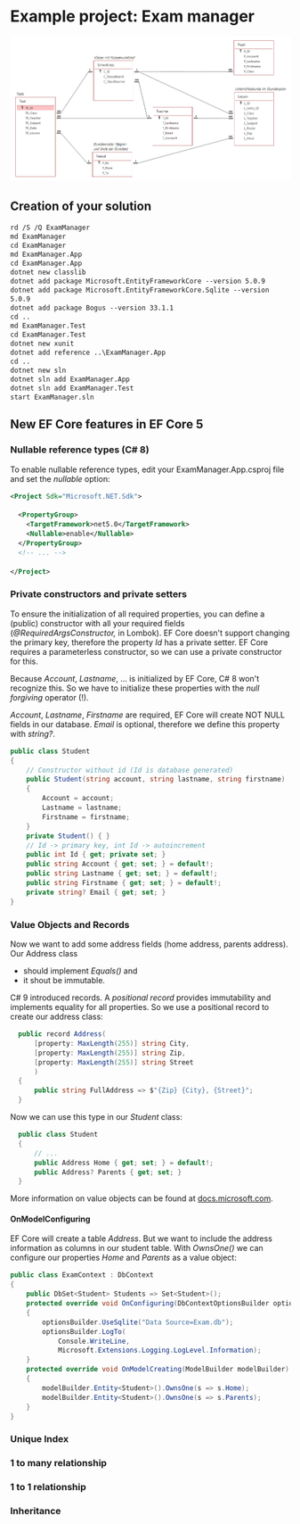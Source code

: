 # Example project: Exam manager

![](er_diagram.png)

## Creation of your solution

```text
rd /S /Q ExamManager
md ExamManager
cd ExamManager
md ExamManager.App
cd ExamManager.App
dotnet new classlib
dotnet add package Microsoft.EntityFrameworkCore --version 5.0.9
dotnet add package Microsoft.EntityFrameworkCore.Sqlite --version 5.0.9
dotnet add package Bogus --version 33.1.1
cd ..
md ExamManager.Test
cd ExamManager.Test
dotnet new xunit
dotnet add reference ..\ExamManager.App
cd ..
dotnet new sln
dotnet sln add ExamManager.App
dotnet sln add ExamManager.Test
start ExamManager.sln
```

## New EF Core features in EF Core 5

### Nullable reference types (C# 8)
To enable nullable reference types, edit your ExamManager.App.csproj file
and set the *nullable* option:

```xml
<Project Sdk="Microsoft.NET.Sdk">

  <PropertyGroup>
    <TargetFramework>net5.0</TargetFramework>
    <Nullable>enable</Nullable>
  </PropertyGroup>
  <!-- ... -->

</Project>
```

### Private constructors and private setters

To ensure the initialization of all required properties, you can define a
(public) constructor with all your required fields (*@RequiredArgsConstructor,* in Lombok).
EF Core doesn't support changing the primary key, therefore the property *Id*
has a private setter. EF Core requires a parameterless constructor, so we can
use a private constructor for this.

Because *Account*, *Lastname*, ... is initialized by EF Core,
C# 8 won't recognize this. So we have to initialize these properties with the
*null forgiving* operator (!).

*Account*, *Lastname*, *Firstname* are required, EF Core will create NOT NULL
fields in our database. *Email* is optional, therefore we define this property
with *string?*. 

```c#
public class Student
{
    // Constructor without id (Id is database generated)
    public Student(string account, string lastname, string firstname)
    {
        Account = account;
        Lastname = lastname;
        Firstname = firstname;
    }
    private Student() { }
    // Id -> primary key, int Id -> autoincrement
    public int Id { get; private set; }
    public string Account { get; set; } = default!;
    public string Lastname { get; set; } = default!;
    public string Firstname { get; set; } = default!;
    private string? Email { get; set; }
}
```

### Value Objects and Records

Now we want to add some address fields (home address, parents address). Our Address class 
- should implement *Equals()* and
- it shout be immutable.

C# 9 introduced records. A *positional record* provides immutability and implements equality for all properties.
So we use a positional record to create our address class:
```c#
  public record Address(
      [property: MaxLength(255)] string City,
      [property: MaxLength(255)] string Zip,
      [property: MaxLength(255)] string Street
      )
  {
      public string FullAddress => $"{Zip} {City}, {Street}";
  }
```

Now we can use this type in our *Student* class:

```c#
  public class Student
  {
      // ...
      public Address Home { get; set; } = default!;
      public Address? Parents { get; set; }
  }
```
More information on value objects can be found at [docs.microsoft.com](https://docs.microsoft.com/en-us/ef/core/modeling/).

#### OnModelConfiguring

EF Core will create a table *Address*. But we want to include the address information
as columns in our student table. With *OwnsOne()* we can configure our properties
*Home* and *Parents* as a value object:

```c#
public class ExamContext : DbContext
{
    public DbSet<Student> Students => Set<Student>();
    protected override void OnConfiguring(DbContextOptionsBuilder optionsBuilder)
    {
        optionsBuilder.UseSqlite("Data Source=Exam.db");
        optionsBuilder.LogTo(
            Console.WriteLine,
            Microsoft.Extensions.Logging.LogLevel.Information);
    }
    protected override void OnModelCreating(ModelBuilder modelBuilder)
    {
        modelBuilder.Entity<Student>().OwnsOne(s => s.Home);
        modelBuilder.Entity<Student>().OwnsOne(s => s.Parents);
    }
}
```

### Unique Index

### 1 to many relationship

### 1 to 1 relationship

### Inheritance
